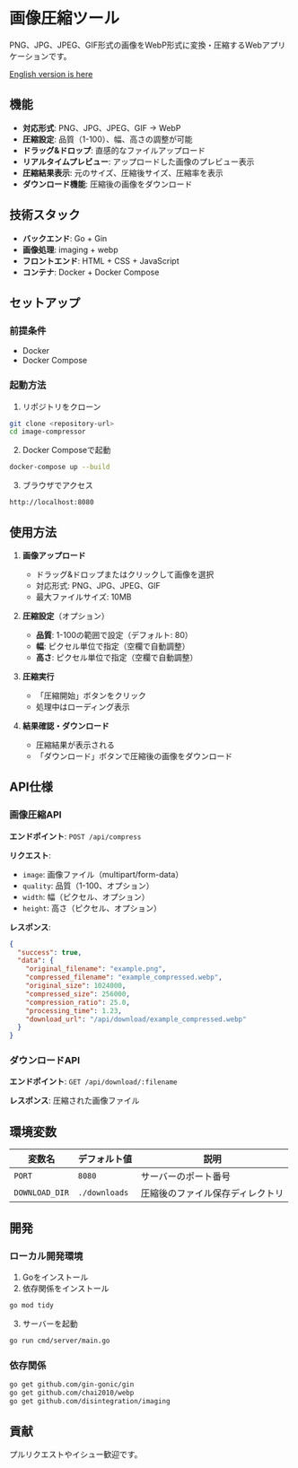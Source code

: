 # 画像圧縮ツール

PNG、JPG、JPEG、GIF形式の画像をWebP形式に変換・圧縮するWebアプリケーションです。

[English version is here](README.md)

## 機能

- **対応形式**: PNG、JPG、JPEG、GIF → WebP
- **圧縮設定**: 品質（1-100）、幅、高さの調整が可能
- **ドラッグ&ドロップ**: 直感的なファイルアップロード
- **リアルタイムプレビュー**: アップロードした画像のプレビュー表示
- **圧縮結果表示**: 元のサイズ、圧縮後サイズ、圧縮率を表示
- **ダウンロード機能**: 圧縮後の画像をダウンロード

## 技術スタック

- **バックエンド**: Go + Gin
- **画像処理**: imaging + webp
- **フロントエンド**: HTML + CSS + JavaScript
- **コンテナ**: Docker + Docker Compose

## セットアップ

### 前提条件

- Docker
- Docker Compose

### 起動方法

1. リポジトリをクローン
```bash
git clone <repository-url>
cd image-compressor
```

2. Docker Composeで起動
```bash
docker-compose up --build
```

3. ブラウザでアクセス
```
http://localhost:8080
```

## 使用方法

1. **画像アップロード**
   - ドラッグ&ドロップまたはクリックして画像を選択
   - 対応形式: PNG、JPG、JPEG、GIF
   - 最大ファイルサイズ: 10MB

2. **圧縮設定**（オプション）
   - **品質**: 1-100の範囲で設定（デフォルト: 80）
   - **幅**: ピクセル単位で指定（空欄で自動調整）
   - **高さ**: ピクセル単位で指定（空欄で自動調整）

3. **圧縮実行**
   - 「圧縮開始」ボタンをクリック
   - 処理中はローディング表示

4. **結果確認・ダウンロード**
   - 圧縮結果が表示される
   - 「ダウンロード」ボタンで圧縮後の画像をダウンロード

## API仕様

### 画像圧縮API

**エンドポイント**: `POST /api/compress`

**リクエスト**:
- `image`: 画像ファイル（multipart/form-data）
- `quality`: 品質（1-100、オプション）
- `width`: 幅（ピクセル、オプション）
- `height`: 高さ（ピクセル、オプション）

**レスポンス**:
```json
{
  "success": true,
  "data": {
    "original_filename": "example.png",
    "compressed_filename": "example_compressed.webp",
    "original_size": 1024000,
    "compressed_size": 256000,
    "compression_ratio": 25.0,
    "processing_time": 1.23,
    "download_url": "/api/download/example_compressed.webp"
  }
}
```

### ダウンロードAPI

**エンドポイント**: `GET /api/download/:filename`

**レスポンス**: 圧縮された画像ファイル

## 環境変数

| 変数名 | デフォルト値 | 説明 |
|--------|-------------|------|
| `PORT` | `8080` | サーバーのポート番号 |
| `DOWNLOAD_DIR` | `./downloads` | 圧縮後のファイル保存ディレクトリ |

## 開発

### ローカル開発環境

1. Goをインストール
2. 依存関係をインストール
```bash
go mod tidy
```

3. サーバーを起動
```bash
go run cmd/server/main.go
```

### 依存関係

```bash
go get github.com/gin-gonic/gin
go get github.com/chai2010/webp
go get github.com/disintegration/imaging
```

## 貢献

プルリクエストやイシュー歓迎です。 